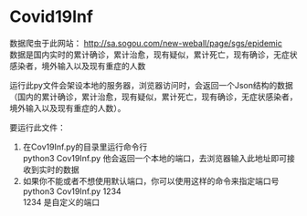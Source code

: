 # Covid19Inf

数据爬虫于此网站： http://sa.sogou.com/new-weball/page/sgs/epidemic<br>
数据是国内实时的累计确诊，累计治愈，现有疑似，累计死亡，现有确诊，无症状感染者，境外输入以及现有重症的人数<br>

运行此py文件会架设本地的服务器，浏览器访问时，会返回一个Json结构的数据（国内的累计确诊，累计治愈，现有疑似，累计死亡，现有确诊，无症状感染者，境外输入以及现有重症的人数）。

要运行此文件：<br>
1. 在Cov19Inf.py的目录里运行命令行<br>
   python3 Cov19Inf.py
   他会返回一个本地的端口，去浏览器输入此地址即可接收到实时的数据<br>
2. 如果你不能或者不想使用默认端口，你可以使用这样的命令来指定端口号 python3 Cov19Inf.py 1234<br>
   1234 是自定义的端口


